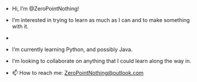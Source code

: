 - Hi, I’m @ZeroPointNothing!

- I’m interested in trying to learn as much as I can and to make something with it.
- 
- I’m currently learning Python, and possibly Java.

- I’m looking to collaborate on anything that I could learn along the way in.
- 📫 How to reach me: ZeroPointNothing@outlook.com

<!---
ZeroPointNothing/ZeroPointNothing is a ✨ special ✨ repository because its `README.md` (this file) appears on your GitHub profile.
You can click the Preview link to take a look at your changes.
--->
